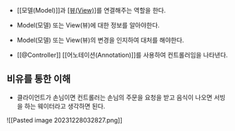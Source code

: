 - [[모델(Model)]]과 [[뷰(View)]](뷰)를 연결해주는 역할을 한다.
- Model(모델) 또는 View(뷰)에 대한 정보를 알아야한다.
- Model(모델) 또는 View(뷰)의 변경을 인지하여 대처를 해야한다.

- [[@Controller]] [[어노테이션(Annotation)]]를 사용하여 컨트롤러임을 나타낸다.

## 비유를 통한 이해

- 클라이언트가 손님이면 컨트롤러는 손님의 주문을 요청을 받고 음식이 나오면 서빙을 하는 웨이터라고 생각하면 된다.

![[Pasted image 20231228032827.png]]